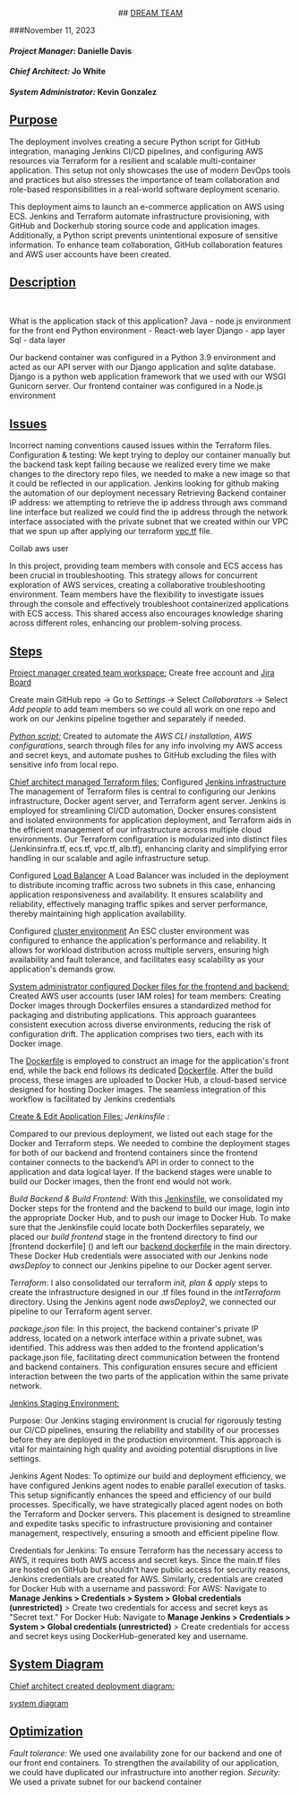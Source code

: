 <p align="center">
## <ins>DREAM TEAM</ins>
</p>
###November 11, 2023

	

#### *Project Manager:* Danielle Davis
#### *Chief Architect:* Jo White
#### *System Administrator:* Kevin Gonzalez



## <ins>Purpose</ins>

The deployment involves creating a secure Python script for GitHub integration, managing Jenkins CI/CD pipelines, and configuring AWS resources via Terraform for a resilient and scalable multi-container application. This setup not only showcases the use of modern DevOps tools and practices but also stresses the importance of team collaboration and role-based responsibilities in a real-world software deployment scenario.


This deployment aims to launch an e-commerce application on AWS using ECS. Jenkins and Terraform automate infrastructure provisioning, with GitHub and Dockerhub storing source code and application images. Additionally, a Python script prevents unintentional exposure of sensitive information. To enhance team collaboration, GitHub collaboration features and AWS user accounts have been created.


## <ins>Description</ins>

&emsp;&emsp;&emsp;&emsp;

 What is the application stack of this application?
Java - node.js environment for the front end
Python environment - 
React-web layer
Django - app layer
Sql - data layer


Our backend container was configured in a Python 3.9 environment and acted as our API server with our Django application and sqlite database. Django is a python web application framework that we used with our WSGI Gunicorn server. Our frontend container was configured in a Node.js environment
## <ins>Issues</ins>

Incorrect naming conventions caused issues within the Terraform files. 
Configuration & testing: We kept trying to deploy our container manually but the backend task kept failing because we realized every time we make changes to the directory repo files, we needed to make a new image so that it could be reflected in our application. Jenkins looking for github making the automation of our deployment necessary
Retrieving Backend container IP address: we  attempting to retrieve the ip address through aws command line interface but realized we could find the ip address through the network interface associated with the private subnet that we created within our VPC that we spun up after applying our terraform [vpc.tf](intTerraform/vpc.tf) file.


Collab aws user

In this project, providing team members with console and ECS access has been crucial in troubleshooting. This strategy allows for concurrent exploration of AWS services, creating a collaborative troubleshooting environment. Team members have the flexibility to investigate issues through the console and effectively troubleshoot containerized applications with ECS access. This shared access also encourages knowledge sharing across different roles, enhancing our problem-solving process.


## <ins>Steps</ins>

<ins>Project manager created team workspace:</ins> 
Create free account and [Jira Board](https://www.atlassian.com/software/jira)

Create main GitHub repo → Go to *Settings* → Select *Collaborators* → Select *Add people* to add team members so we could all work on one repo and work on our Jenkins pipeline together and separately if needed.

[*Python script:*]() Created to automate the *AWS CLI installation*, *AWS configurations*, search through files for any info involving my AWS access and secret keys, and automate pushes to GitHub excluding the files with sensitive info from local repo.


<ins>Chief architect managed Terraform files:</ins> 
Configured [Jenkins infrastructure]()
The management of Terraform files is central to configuring our Jenkins infrastructure, Docker agent server, and Terraform agent server. Jenkins is employed for streamlining CI/CD automation, Docker ensures consistent and isolated environments for application deployment, and Terraform aids in the efficient management of our infrastructure across multiple cloud environments. Our Terraform configuration is modularized into distinct files (Jenkinsinfra.tf, ecs.tf, vpc.tf, alb.tf), enhancing clarity and simplifying error handling in our scalable and agile infrastructure setup.

Configured [Load Balancer]()
A Load Balancer was included in the deployment to distribute incoming traffic across two subnets in this case, enhancing application responsiveness and availability. It ensures scalability and reliability, effectively managing traffic spikes and server performance, thereby maintaining high application availability.

Configured [cluster environment]()
An ESC cluster environment was configured to enhance the application's performance and reliability. It allows for workload distribution across multiple servers, ensuring high availability and fault tolerance, and facilitates easy scalability as your application's demands grow.




 <ins>System administrator configured [Docker files]() for the frontend and backend:</ins>
Created AWS user accounts (user IAM roles) for team members: 
Creating Docker images through Dockerfiles ensures a standardized method for packaging and distributing applications. This approach guarantees consistent execution across diverse environments, reducing the risk of configuration drift. The application comprises two tiers, each with its Docker image.

The [Dockerfile]() is employed to construct an image for the application's front end, while the back end follows its dedicated [Dockerfile](). After the build process, these images are uploaded to Docker Hub, a cloud-based service designed for hosting Docker images. The seamless integration of this workflow is facilitated by Jenkins credentials


<ins>Create & Edit Application Files:</ins>
*Jenkinsfile* : 

Compared to our previous deployment, we listed out each stage for the Docker and Terraform steps. We needed to combine the deployment stages for both of our backend and frontend containers since the frontend container connects to the backend’s API in order to connect to the application and data logical layer. If the backend stages were unable to build our Docker images, then the front end would not work.

*Build Backend & Build Frontend*: With this [Jenkinsfile](), we consolidated my Docker steps for the frontend and the backend to build our image, login into the appropriate Docker Hub, and to push our image to Docker Hub. To make sure that the Jenkinsfile could locate both Dockerfiles separately, we placed our *build frontend* stage in the frontend directory to find our [frontend dockerfile] () and left our [backend dockerfile]()  in the main directory. These Docker Hub credentials were associated with our Jenkins node *awsDeploy* to connect our Jenkins pipeline to our Docker agent server.
 
*Terraform*: I also consolidated our terraform *init, plan & apply* steps to create the infrastructure designed in our .tf files found in the *intTerraform* directory. Using the Jenkins agent node *awsDeploy2*, we connected our pipeline to our Terraform agent server.


*package.json* file: 
In this project, the backend container's private IP address, located on a network interface within a private subnet, was identified. This address was then added to the frontend application's package.json file, facilitating direct communication between the frontend and backend containers. This configuration ensures secure and efficient interaction between the two parts of the application within the same private network.


<ins>Jenkins Staging Environment:</ins>

Purpose: Our Jenkins staging environment is crucial for rigorously testing our CI/CD pipelines, ensuring the reliability and stability of our processes before they are deployed in the production environment. This approach is vital for maintaining high quality and avoiding potential disruptions in live settings.

Jenkins Agent Nodes: To optimize our build and deployment efficiency, we have configured Jenkins agent nodes to enable parallel execution of tasks. This setup significantly enhances the speed and efficiency of our build processes. Specifically, we have strategically placed agent nodes on both the Terraform and Docker servers. This placement is designed to streamline and expedite tasks specific to infrastructure provisioning and container management, respectively, ensuring a smooth and efficient pipeline flow.

Credentials for Jenkins: To ensure Terraform has the necessary access to AWS, it requires both AWS access and secret keys. Since the main.tf files are hosted on GitHub but shouldn't have public access for security reasons, Jenkins credentials are created for AWS. Similarly, credentials are created for Docker Hub with a username and password:
For AWS:  Navigate to **Manage Jenkins > Credentials > System > Global credentials (unrestricted)** > Create two credentials for access and secret keys as "Secret text."
For Docker Hub: Navigate to **Manage Jenkins > Credentials > System > Global credentials (unrestricted)** > Create credentials for access and secret keys using DockerHub-generated key and username.


## <ins> System Diagram </ins>

<ins>Chief architect created deployment diagram:</ins>

[system diagram](.png)


## <ins>Optimization</ins>

*Fault tolerance:* We used one availability zone for our backend and one of our front end containers. To strengthen the availability of our application, we could have duplicated our infrastructure into another region.
*Security:* We used a private subnet for our backend container





